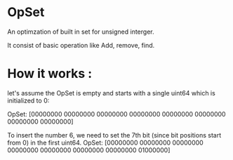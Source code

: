 # OpSet 

An optimzation of built in set for unsigned interger. 

It consist of basic operation like Add, remove, find. 

# How it works : 
let's assume the OpSet is empty and starts with a single uint64 which is initialized to 0:

OpSet: [00000000 00000000 00000000 00000000 00000000 00000000 00000000 00000000]

To insert the number 6, we need to set the 7th bit (since bit positions start from 0) in the first uint64.
OpSet: [00000000 00000000 00000000 00000000 00000000 00000000 00000000 01000000]
